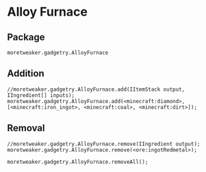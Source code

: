 # Alloy Furnace

## Package
`moretweaker.gadgetry.AlloyFurnace`

## Addition

```zenscript
//moretweaker.gadgetry.AlloyFurnace.add(IItemStack output, IIngredient[] inputs);
moretweaker.gadgetry.AlloyFurnace.add(<minecraft:diamond>, [<minecraft:iron_ingot>, <minecraft:coal>, <minecraft:dirt>]);
```

## Removal

```zenscript
//moretweaker.gadgetry.AlloyFurnace.remove(IIngredient output);
moretweaker.gadgetry.AlloyFurnace.remove(<ore:ingotRedmetal>);

moretweaker.gadgetry.AlloyFurnace.removeAll();
`````